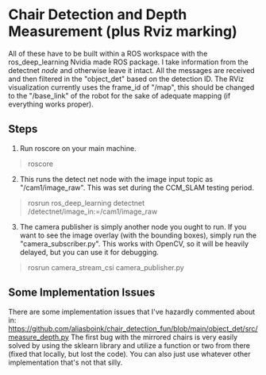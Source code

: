 # Chair Detection and Depth Measurement (plus Rviz marking)
All of these have to be built within a ROS workspace with the ros_deep_learning Nvidia made ROS package.
I take information from the detectnet _node_ and otherwise leave it intact. All the messages are received and then filtered in the "object_det" based on the detection ID. The RViz visualization currently uses the frame_id of "/map", this should be changed to the "/base_link" of the robot for the sake of adequate mapping (if everything works proper).
## Steps
1. Run roscore on your main machine.
> roscore
2. This runs the detect net node with the image input topic as "/cam1/image_raw". This was set during the CCM_SLAM testing period.
> rosrun ros_deep_learning detectnet /detectnet/image_in:=/cam1/image_raw
3. The camera publisher is simply another node you ought to run. If you want to see the image overlay (with the bounding boxes), simply run the "camera_subscriber.py". This works with OpenCV, so it will be heavily delayed, but you can use it for debugging.
> rosrun camera_stream_csi camera_publisher.py 

## Some Implementation Issues
There are some implementation issues that I've hazardly commented about in: 
https://github.com/aliasboink/chair_detection_fun/blob/main/object_det/src/measure_depth.py
The first bug with the mirrored chairs is very easily solved by using the sklearn library and utilize a function or two from there (fixed that locally, but lost the code). You can also just use whatever other implementation that's not that silly.
